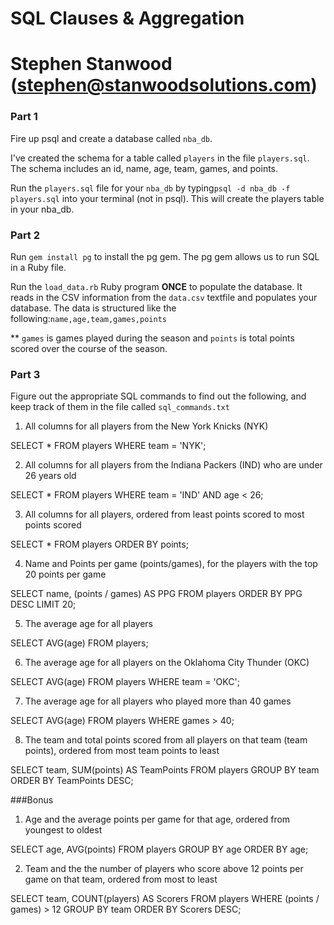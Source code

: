 # SQL Clauses & Aggregation
# Stephen Stanwood (stephen@stanwoodsolutions.com)

### Part 1

Fire up psql and create a database called `nba_db`.

I've created the schema for a table called `players` in the file `players.sql`. The schema includes an id, name, age, team, games, and points.

Run the `players.sql` file for your `nba_db` by typing`psql -d nba_db -f players.sql` into your terminal (not in psql). This will create the players table in your nba_db.

### Part 2

Run `gem install pg` to install the pg gem. The pg gem allows us to run SQL in a Ruby file.

Run the `load_data.rb` Ruby program __ONCE__ to populate the database. It reads in the CSV information from the `data.csv` textfile and populates your database. The data is structured like the following:`name,age,team,games,points`

** `games` is games played during the season and `points` is total points scored over the course of the season.

### Part 3

Figure out the appropriate SQL commands to find out the following, and keep track of them in the file called `sql_commands.txt`

1. All columns for all players from the New York Knicks (NYK)

  SELECT *
  FROM players
  WHERE team = 'NYK';

2. All columns for all players from the Indiana Packers (IND) who are under 26 years old

  SELECT *
  FROM players
  WHERE team = 'IND' AND age < 26;


3. All columns for all players, ordered from least points scored to most points scored

  SELECT *
  FROM players
  ORDER BY points;

4. Name and Points per game (points/games), for the players with the top 20 points per game

  SELECT name, (points / games) AS PPG
  FROM players
  ORDER BY PPG DESC
  LIMIT 20;

5. The average age for all players

  SELECT AVG(age)
  FROM players;

6. The average age for all players on the Oklahoma City Thunder (OKC)

  SELECT AVG(age)
  FROM players
  WHERE team = 'OKC';

7. The average age for all players who played more than 40 games

  SELECT AVG(age)
  FROM players
  WHERE games > 40;

8. The team and total points scored from all players on that team (team points), ordered from most team points to least

  SELECT team, SUM(points) AS TeamPoints
  FROM players
  GROUP BY team
  ORDER BY TeamPoints DESC;

###Bonus
1. Age and the average points per game for that age, ordered from youngest to oldest

  SELECT age, AVG(points)
  FROM players
  GROUP BY age
  ORDER BY age;

2. Team and the the number of players who score above 12 points per game on that team, ordered from most to least

  SELECT team, COUNT(players) AS Scorers
  FROM players
  WHERE (points / games) > 12
  GROUP BY team
  ORDER BY Scorers DESC;
